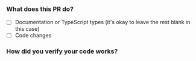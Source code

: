 ### What does this PR do?

<!-- **Please explain what your changes do**, example: -->

<!--

This adds a new flag --bail to bun test. When set, it will stop running tests after the first failure. This is useful for CI environments where you want to fail fast.

-->

- [ ] Documentation or TypeScript types (it's okay to leave the rest blank in this case)
- [ ] Code changes

### How did you verify your code works?

<!-- **For code changes, please include automated tests**. Feel free to uncomment the line below -->

<!-- I wrote automated tests -->

<!-- If JavaScript/TypeScript modules or builtins changed:

- [ ] I included a test for the new code, or existing tests cover it
- [ ] I ran my tests locally and they pass (`bun-debug test test-file-name.test`)

-->

<!-- If Zig files changed:

- [ ] I checked the lifetime of memory allocated to verify it's (1) freed and (2) only freed when it should be
- [ ] I included a test for the new code, or an existing test covers it
- [ ] JSValue used outside outside of the stack is either wrapped in a jsc.Strong or is JSValueProtect'ed
- [ ] I wrote TypeScript/JavaScript tests and they pass locally (`bun-debug test test-file-name.test`)
-->

<!-- If new methods, getters, or setters were added to a publicly exposed class:

- [ ] I added TypeScript types for the new methods, getters, or setters
-->

<!-- If dependencies in tests changed:

- [ ] I made sure that specific versions of dependencies are used instead of ranged or tagged versions
-->

<!-- If a new builtin ESM/CJS module was added:

- [ ] I updated Aliases in `module_loader.zig` to include the new module
- [ ] I added a test that imports the module
- [ ] I added a test that require() the module
-->
